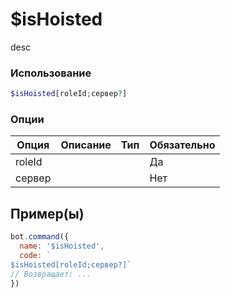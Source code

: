 # $isHoisted
desc
### Использование
```php
$isHoisted[roleId;сервер?]
```

### Опции

| Опция | Описание | Тип | Обязательно |
|--------|-------------|------|----------|
| roleId |  |  | Да | 
| сервер |  |  | Нет | 
## Пример(ы)

```javascript
bot.command({
  name: '$isHoisted',
  code: `
$isHoisted[roleId;сервер?]`
// Возвращает: ...
})
```
